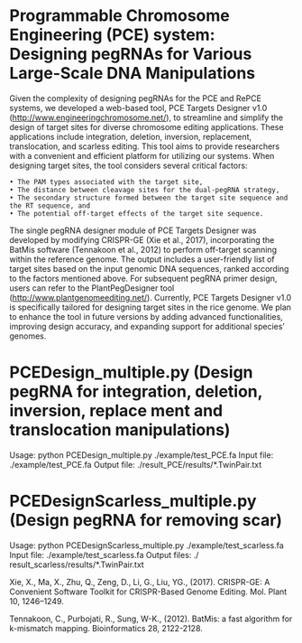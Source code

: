 # Programmable Chromosome Engineering (PCE) system: Designing pegRNAs for Various Large-Scale DNA Manipulations

Given the complexity of designing pegRNAs for the PCE and RePCE systems, we developed a web-based tool, PCE Targets Designer v1.0 (http://www.engineeringchromosome.net/), to streamline and simplify the design of target sites for diverse chromosome editing applications. These applications include integration, deletion, inversion, replacement, translocation, and scarless editing. This tool aims to provide researchers with a convenient and efficient platform for utilizing our systems. When designing target sites, the tool considers several critical factors:

    • The PAM types associated with the target site,
    • The distance between cleavage sites for the dual-pegRNA strategy,
    • The secondary structure formed between the target site sequence and the RT sequence, and
    • The potential off-target effects of the target site sequence.
    
The single pegRNA designer module of PCE Targets Designer was developed by modifying CRISPR-GE (Xie et al., 2017), incorporating the BatMis software (Tennakoon et al., 2012) to perform off-target scanning within the reference genome. The output includes a user-friendly list of target sites based on the input genomic DNA sequences, ranked according to the factors mentioned above. For subsequent pegRNA primer design, users can refer to the PlantPegDesigner tool (http://www.plantgenomeediting.net/).
Currently, PCE Targets Designer v1.0 is specifically tailored for designing target sites in the rice genome. We plan to enhance the tool in future versions by adding advanced functionalities, improving design accuracy, and expanding support for additional species’ genomes.
# PCEDesign_multiple.py (Design pegRNA for integration, deletion, inversion, replace ment and translocation manipulations)
Usage: python PCEDesign_multiple.py ./example/test_PCE.fa
Input file: ./example/test_PCE.fa
Output file: ./result_PCE/results/*.TwinPair.txt

# PCEDesignScarless_multiple.py (Design pegRNA for removing scar)
Usage: python PCEDesignScarless_multiple.py ./example/test_scarless.fa
Input file: ./example/test_scarless.fa
Output files: ./ result_scarless/results/*.TwinPair.txt

Xie, X., Ma, X., Zhu, Q., Zeng, D., Li, G., Liu, YG., (2017). CRISPR-GE: A Convenient Software Toolkit for CRISPR-Based Genome Editing. Mol. Plant 10, 1246–1249.

Tennakoon, C., Purbojati, R., Sung, W-K., (2012). BatMis: a fast algorithm for k-mismatch mapping. Bioinformatics 28, 2122-2128.
